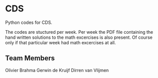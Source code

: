 # CDS
Python codes for CDS.

The codes are stuctured per week. Per week the PDF file containing the hand written solutions to the math excercises is also present. Of course only if that particular week had math excercises at all.

## Team Members
Olivier Brahma
Gerwin de Kruijf
Dirren van Vlijmen

